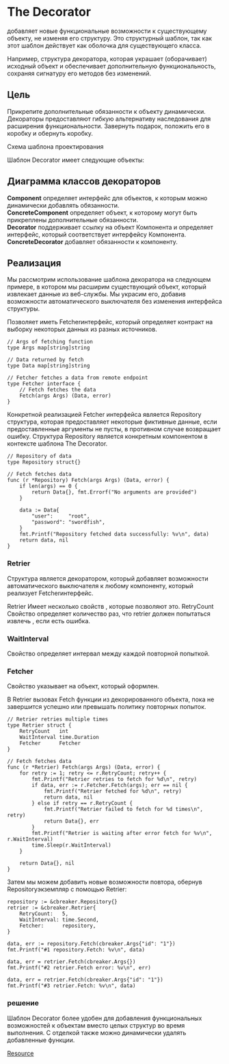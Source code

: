 # The Decorator 
добавляет новые функциональные возможности к существующему объекту, не изменяя его структуру. 
Это структурный шаблон, так как этот шаблон действует как оболочка для существующего класса.

Например, структура декоратора, которая украшает (оборачивает) исходный объект и обеспечивает 
дополнительную функциональность, сохраняя сигнатуру его методов без изменений.

## Цель
Прикрепите дополнительные обязанности к объекту динамически.
Декораторы предоставляют гибкую альтернативу наследования для расширения функциональности.
Завернуть подарок, положить его в коробку и обернуть коробку.

Схема шаблона проектирования  

Шаблон Decorator имеет следующие объекты:

## Диаграмма классов декораторов
**Component** определяет интерфейс для объектов, к которым можно динамически добавлять обязанности.    
**ConcreteComponent** определяет объект, к которому могут быть прикреплены дополнительные обязанности.    
**Decorator**  поддерживает ссылку на объект Компонента и определяет интерфейс, который соответствует интерфейсу Компонента.   
**ConcreteDecorator**  добавляет обязанности к компоненту.

## Реализация
Мы рассмотрим использование шаблона декоратора на следующем примере, в котором мы расширим существующий объект, который извлекает данные из веб-службы. Мы украсим его, добавив возможности автоматического выключателя без изменения интерфейса структуры.

Позволяет иметь Fetcherинтерфейс, который определяет контракт на выборку некоторых данных из разных источников.

```golang
// Args of fetching function
type Args map[string]string

// Data returned by fetch
type Data map[string]string

// Fetcher fetches a data from remote endpoint
type Fetcher interface {
	// Fetch fetches the data
	Fetch(args Args) (Data, error)
}
```

Конкретной реализацией Fetcher интерфейса является Repository структура, которая предоставляет некоторые фиктивные данные, 
если предоставленные аргументы не пусты, в противном случае возвращает ошибку. 
Структура Repository является конкретным компонентом в контексте шаблона The Decorator.

```golang
// Repository of data
type Repository struct{}

// Fetch fetches data
func (r *Repository) Fetch(args Args) (Data, error) {
	if len(args) == 0 {
		return Data{}, fmt.Errorf("No arguments are provided")
	}

	data := Data{
		"user":     "root",
		"password": "swordfish",
	}
	fmt.Printf("Repository fetched data successfully: %v\n", data)
	return data, nil
}
```

### Retrier 
Структура является декоратором, который добавляет возможности автоматического выключателя к любому компоненту, 
который реализует Fetcherинтерфейс. 

Retrier Имеет несколько свойств , которые позволяют это. RetryCount Свойство определяет количество раз, 
что retrier должен попытаться извлечь , если есть ошибка. 

### WaitInterval 
Свойство определяет интервал между каждой повторной попыткой. 

### Fetcher
Свойство указывает на объект, который оформлен. 

В Retrier вызовах Fetch функции из декорированного объекта, пока не завершится успешно или превышать 
политику повторных попыток.

```golang
// Retrier retries multiple times
type Retrier struct {
	RetryCount   int
	WaitInterval time.Duration
	Fetcher      Fetcher
}

// Fetch fetches data
func (r *Retrier) Fetch(args Args) (Data, error) {
	for retry := 1; retry <= r.RetryCount; retry++ {
		fmt.Printf("Retrier retries to fetch for %d\n", retry)
		if data, err := r.Fetcher.Fetch(args); err == nil {
			fmt.Printf("Retrier fetched for %d\n", retry)
			return data, nil
		} else if retry == r.RetryCount {
			fmt.Printf("Retrier failed to fetch for %d times\n", retry)
			return Data{}, err
		}
		fmt.Printf("Retrier is waiting after error fetch for %v\n", r.WaitInterval)
		time.Sleep(r.WaitInterval)
	}

	return Data{}, nil
}
```

Затем мы можем добавить новые возможности повтора, обернув Repositoryэкземпляр с помощью Retrier:

```golang
repository := &cbreaker.Repository{}
retrier := &cbreaker.Retrier{
	RetryCount:   5,
	WaitInterval: time.Second,
	Fetcher:      repository,
}

data, err := repository.Fetch(cbreaker.Args{"id": "1"})
fmt.Printf("#1 repository.Fetch: %v\n", data)

data, err = retrier.Fetch(cbreaker.Args{})
fmt.Printf("#2 retrier.Fetch error: %v\n", err)

data, err = retrier.Fetch(cbreaker.Args{"id": "1"})
fmt.Printf("#3 retrier.Fetch: %v\n", data)
```

### решение 
Шаблон Decorator более удобен для добавления функциональных возможностей к объектам вместо целых структур 
во время выполнения. С отделкой также можно динамически удалять добавленные функции.


[Resource](http://blog.ralch.com/articles/network-programming-and-proxies-in-golang/)

